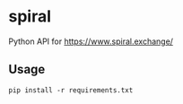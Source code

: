 # spiral

Python API for https://www.spiral.exchange/

## Usage

```
pip install -r requirements.txt
```
